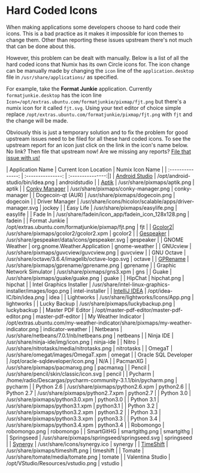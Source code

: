 Hard Coded Icons
================

When making applications some developers choose to hard code their icons. This is a bad practice as it makes it impossible for icon themes to change them. Other than reporting these issues upstream there's not much that can be done about this.

However, this problem can be dealt with manually. Below is a list of all the hard coded icons that Numix has its own Circle icons for. The icon change can be manually made by changing the ```icon``` line of the ```application.desktop``` file in ```/usr/share/applications/``` as specified.

For example, take the **Format Junkie** application. Currently ```formatjunkie.desktop``` has the icon line ```Icon=/opt/extras.ubuntu.com/formatjunkie/pixmap/fjt.png``` but there's a numix icon for it called ```fjt.svg```. Using your text editor of choice simple replace ```/opt/extras.ubuntu.com/formatjunkie/pixmap/fjt.png``` with ```fjt``` and the change will be made.

Obviously this is just a temporary solution and to fix the problem for good upstream issues need to be filed for all these hard coded icons. To see the upstream report for an icon just click on the link in the icon's name below. No link? Then file that upstream now! Are we missing any reports? [File that issue with us!](https://github.com/numixproject/numix-icon-theme-circle/issues/new)

| Application Name | Current Icon Location | Numix Icon Name |
| :---------------: | :---------------: | :---------------:|]
| [Android Studio](https://code.google.com/p/android/issues/detail?id=67582) | /opt/android-studio/bin/idea.png | androidstudio |
| [Aptik](https://launchpad.net/apt-toolkit) | /usr/share/pixmaps/aptik.png | aptik |
| [Conky Manager](https://bugs.launchpad.net/conky-manager/+bug/1296810) | /usr/share/pixmaps/conky-manager.png | conky-manager |
| Dogecoin-qt (AUR) | /usr/share/pixmaps/dogecoin.png | dogecoin |
| Driver Manager | /usr/share/icons/hicolor/scalable/apps/driver-manager.svg | jockey |
| Easy Life | /usr/share/pixmaps/easylife.png | easylife |
| Fade In | /usr/share/fadein/icon_app/fadein_icon_128x128.png | fadein |
| Format Junkie | /opt/extras.ubuntu.com/formatjunkie/pixmap/fjt.png | fjt |
| [Gcolor2](http://sourceforge.net/p/gcolor2/feature-requests/11/)| /usr/share/pixmaps/gcolor2/gcolor2.xpm | gcolor2 |
| [Gespeaker](https://github.com/muflone/gespeaker/issues/49) | /usr/share/gespeaker/data/icons/gespeaker.svg | gespeaker |
| GNOME Weather | org.gnome.Weather.Application | gnome-weather |
| GNUcview | /usr/share/pixmaps/guvcview/guvcview.png | guvcview |
| GNU Octave | /usr/share/octave/3.6.4/imagelib/octave-logo.svg | octave |
| [GPRename](http://sourceforge.net/p/gprename/bugs/12/) | /usr/share/pixmaps/gprename/gprename.png | gprename |
| Graphic Network Simulator | /usr/share/pixmaps/gns3.xpm | gns |
| Guake | /usr/share/pixmaps/guake/guake.png | guake |
| HipChat | hipchat.png | hipchat |
| Intel Graphics Installer | /usr/share/intel-linux-graphics-installer/images/logo.png | intel-installer |
| [IntelliJ IDEA](http://youtrack.jetbrains.com/issue/IDEA-122364) | /opt/idea-IC/bin/idea.png | idea |
| Lightworks | /usr/share/lightworks/Icons/App.png | lightworks |
| Lucky Backup | /usr/share/pixmaps/luckybackup.png | luckybackup |
| Master PDF Editor | /opt/master-pdf-editor/master-pdf-editor.png | master-pdf-editor |
| My Weather Indicator | /opt/extras.ubuntu.com/my-weather-indicator/share/pixmaps/my-weather-indicator.png | indicator-weather |
| Netbeans | /usr/share/netbeans/7.0.1/nb/netbeans.png | netbeans |
| Ninja IDE | /usr/share/ninja-ide/img/icon.png | ninja-ide |
| Nitro | /usr/share/nitrotasks/media/nitrotasks.png | nitrotasks |
| OmegaT | /usr/share/omegat/images/OmegaT.xpm | omegat |
| Oracle SQL Developer | /opt/oracle-sqldeveloper/icon.png | N/A |
| PacmanXG | /usr/share/pixmaps/pacmanxg.png | pacmanxg |
| Pencil | /usr/share/pencil/skin/classic/icon.svg | pencil |
| Pycharm | /home/radio/Descargas/pycharm-community-3.1.1/bin/pycharm.png | pycharm |
| Python 2.6 | /usr/share/pixmaps/python2.6.xpm | python2.6 |
| Python 2.7 | /usr/share/pixmaps/python2.7.xpm | python2.7 |
| Python 3.0 | /usr/share/pixmaps/python3.0.xpm | python3.0 |
| Python 3.1 | /usr/share/pixmaps/python3.1.xpm | python3.1 |
| Python 3.2 | /usr/share/pixmaps/python3.2.xpm | python3.2 |
| Python 3.3 | /usr/share/pixmaps/python3.3.xpm | python3.3 |
| Python 3.4 | /usr/share/pixmaps/python3.4.xpm | python3.4 |
| Robomongo | robomongo.png | robomongo |
| SmartGitHG | smartgithg.png | smartgithg |
| Springseed | /usr/share/pixmaps/springseed/springseed.svg | springseed |
| [Synergy](http://synergy-foss.org/spit/issues/details/3971/#) | /usr/share/icons/synergy.ico | synergy |
| [TimeShift](https://bugs.launchpad.net/timeshift/+bug/1296812) | /usr/share/pixmaps/timeshift.png | timeshift |
| Tomate | /usr/share/tomate/media/tomate.png | tomate |
| Valentina Studio | /opt/VStudio/Resources/vstudio.png | vstudio |
